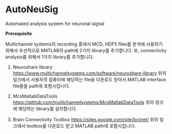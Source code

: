 # AutoNeuSig
Automated analysis system for neuronal signal

**Prerequisite**

Multichannel systems의 recording 중에서 MCD, HDF5 files를 분석에 사용하기 위해서 우선적으로 MATLAB의 path에 2가지 library를 추가합니다.
또, connectivity analysis를 위해서 1가지 library를 추가합니다.

1. Neuroshare library
https://www.multichannelsystems.com/software/neuroshare-library
위의 링크에서 사용자의 컴퓨터에 해당하는 file을 다운로드 받아서 MATLAB interface file들을 path에 포함시킵니다.

2. McsMatlabDataTools
https://github.com/multichannelsystems/McsMatlabDataTools
위의 링크에 해당하는 library를 설치합니다.

3. Brain Connectivity Toolbox
https://sites.google.com/site/bctnet/
위의 링크에서 toolbox를 다운로드 받고 MATLAB path에 포함시킵니다.

